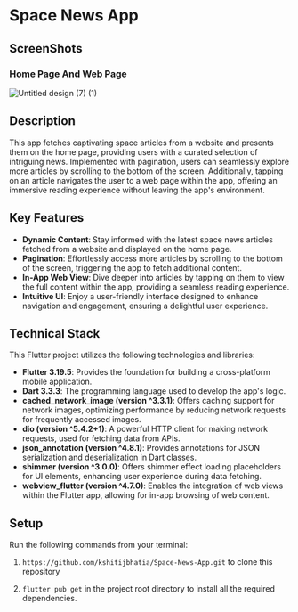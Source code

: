 # Space News App

## ScreenShots

### Home Page And Web Page
![Untitled design (7) (1)](https://github.com/kshitijbhatia/Space-News-App/assets/108986570/11230402-ab59-4d18-9c5c-3bff9a521e16)

## Description
This app fetches captivating space articles from a website and presents them on the home page, providing users with a curated selection of intriguing news. Implemented with pagination, users can seamlessly explore more articles by scrolling to the bottom of the screen. Additionally, tapping on an article navigates the user to a web page within the app, offering an immersive reading experience without leaving the app's environment.

## Key Features

- **Dynamic Content**: Stay informed with the latest space news articles fetched from a website and displayed on the home page.
- **Pagination**: Effortlessly access more articles by scrolling to the bottom of the screen, triggering the app to fetch additional content.
- **In-App Web View**: Dive deeper into articles by tapping on them to view the full content within the app, providing a seamless reading experience.
- **Intuitive UI**: Enjoy a user-friendly interface designed to enhance navigation and engagement, ensuring a delightful user experience.

## Technical Stack

This Flutter project utilizes the following technologies and libraries:

- **Flutter 3.19.5**: Provides the foundation for building a cross-platform mobile application.
- **Dart 3.3.3**: The programming language used to develop the app's logic.
- **cached_network_image (version ^3.3.1)**: Offers caching support for network images, optimizing performance by reducing network requests for frequently accessed images.
- **dio (version ^5.4.2+1)**: A powerful HTTP client for making network requests, used for fetching data from APIs.
- **json_annotation (version ^4.8.1)**: Provides annotations for JSON serialization and deserialization in Dart classes.
- **shimmer (version ^3.0.0)**: Offers shimmer effect loading placeholders for UI elements, enhancing user experience during data fetching.
- **webview_flutter (version ^4.7.0)**: Enables the integration of web views within the Flutter app, allowing for in-app browsing of web content.


## Setup

Run the following commands from your terminal:

1) `https://github.com/kshitijbhatia/Space-News-App.git` to clone this repository 

2) `flutter pub get` in the project root directory to install all the required dependencies.



